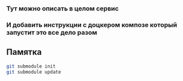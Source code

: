 ### Тут можно описать в целом сервис
### И добавить инструкции с доцкером композе который запустит это все дело разом

## Памятка
```bash
git submodule init
git submodule update
```
